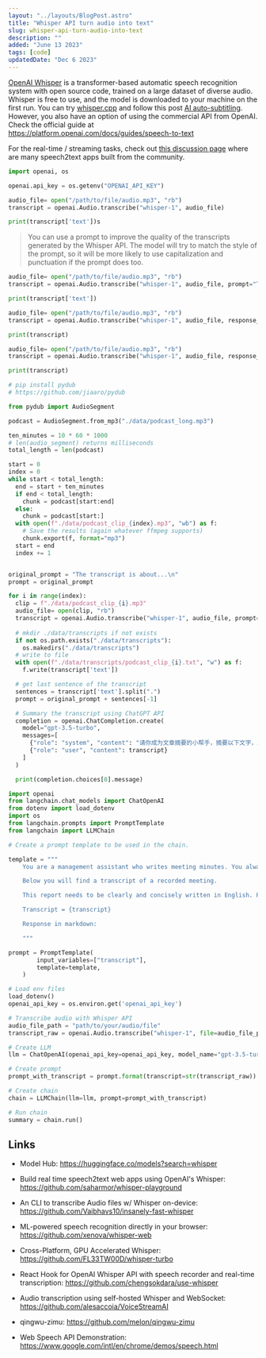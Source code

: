 ```yaml
---
layout: "../layouts/BlogPost.astro"
title: "Whisper API turn audio into text"
slug: whisper-api-turn-audio-into-text
description: ""
added: "June 13 2023"
tags: [code]
updatedDate: "Dec 6 2023"
---
```


[OpenAI Whisper](https://github.com/openai/whisper) is a transformer-based automatic speech recognition system with open source code, trained on a large dataset of diverse audio. Whisper is free to use, and the model is downloaded to your machine on the first run. You can try [whisper.cpp](https://github.com/ggerganov/whisper.cpp) and follow this post [AI auto-subtitling](https://www.spapas.net/2023/05/22/ai-auto-subtitling/). However, you also have an option of using the commercial API from OpenAI. Check the official guide at https://platform.openai.com/docs/guides/speech-to-text

For the real-time / streaming tasks, check out [this discussion page](https://github.com/openai/whisper/discussions/2) where are many speech2text apps built from the community.

```python
import openai, os

openai.api_key = os.getenv("OPENAI_API_KEY")

audio_file= open("/path/to/file/audio.mp3", "rb")
transcript = openai.Audio.transcribe("whisper-1", audio_file)

print(transcript['text'])s
```

> You can use a prompt to improve the quality of the transcripts generated by the Whisper API. The model will try to match the style of the prompt, so it will be more likely to use capitalization and punctuation if the prompt does too.

```python
audio_file= open("/path/to/file/audio.mp3", "rb")
transcript = openai.Audio.transcribe("whisper-1", audio_file, prompt="The transcript is about...")

print(transcript['text'])
```

```python
audio_file= open("/path/to/file/audio.mp3", "rb")
transcript = openai.Audio.transcribe("whisper-1", audio_file, response_format="srt", prompt="The transcript is about...")

print(transcript)
```

```python
audio_file= open("/path/to/file/audio.mp3", "rb")
transcript = openai.Audio.transcribe("whisper-1", audio_file, response_format="vtt", prompt="The transcript is about...")

print(transcript)
```

```python
# pip install pydub
# https://github.com/jiaaro/pydub

from pydub import AudioSegment

podcast = AudioSegment.from_mp3("./data/podcast_long.mp3")

ten_minutes = 10 * 60 * 1000
# len(audio_segment) returns milliseconds
total_length = len(podcast)

start = 0
index = 0
while start < total_length:
  end = start + ten_minutes
  if end < total_length:
    chunk = podcast[start:end]
  else:
    chunk = podcast[start:]
  with open(f"./data/podcast_clip_{index}.mp3", "wb") as f:
    # Save the results (again whatever ffmpeg supports)
    chunk.export(f, format="mp3")
  start = end
  index += 1


original_prompt = "The transcript is about...\n"
prompt = original_prompt

for i in range(index):
  clip = f"./data/podcast_clip_{i}.mp3"
  audio_file= open(clip, "rb")
  transcript = openai.Audio.transcribe("whisper-1", audio_file, prompt=prompt)
  
  # mkdir ./data/transcripts if not exists
  if not os.path.exists("./data/transcripts"):
    os.makedirs("./data/transcripts")
  # write to file
  with open(f"./data/transcripts/podcast_clip_{i}.txt", "w") as f:
    f.write(transcript['text'])

  # get last sentence of the transcript
  sentences = transcript['text'].split(".")
  prompt = original_prompt + sentences[-1] 

  # Summary the transcript using ChatGPT API
  completion = openai.ChatCompletion.create(
    model="gpt-3.5-turbo",
    messages=[
      {"role": "system", "content": "请你成为文章摘要的小帮手，摘要以下文字，以简体中文输出"},
      {"role": "user", "content": transcript}
    ]
  )

  print(completion.choices[0].message)
```

```python
import openai
from langchain.chat_models import ChatOpenAI
from dotenv import load_dotenv
import os
from langchain.prompts import PromptTemplate
from langchain import LLMChain

# Create a prompt template to be used in the chain.

template = """
    You are a management assistant who writes meeting minutes. You always manage to capture the important points.

    Below you will find a transcript of a recorded meeting.

    This report needs to be clearly and concisely written in English. Please conclude with action points at the bottom. Also, provide suggestions for topics to discuss in the next meeting.

    Transcript = {transcript}

    Response in markdown:

    """

prompt = PromptTemplate(
        input_variables=["transcript"],
        template=template,
    )

# Load env files
load_dotenv()
openai_api_key = os.environ.get('openai_api_key')

# Transcribe audio with Whisper API
audio_file_path = "path/to/your/audio/file"
transcript_raw = openai.Audio.transcribe("whisper-1", file=audio_file_path)

# Create LLM
llm = ChatOpenAI(openai_api_key=openai_api_key, model_name="gpt-3.5-turbo", temperature=0.3)

# Create prompt
prompt_with_transcript = prompt.format(transcript=str(transcript_raw))

# Create chain
chain = LLMChain(llm=llm, prompt=prompt_with_transcript)

# Run chain
summary = chain.run()
```

## Links

- Model Hub: https://huggingface.co/models?search=whisper

- Build real time speech2text web apps using OpenAI's Whisper: https://github.com/saharmor/whisper-playground

- An CLI to transcribe Audio files w/ Whisper on-device: https://github.com/Vaibhavs10/insanely-fast-whisper

- ML-powered speech recognition directly in your browser: https://github.com/xenova/whisper-web

- Cross-Platform, GPU Accelerated Whisper: https://github.com/FL33TW00D/whisper-turbo

- React Hook for OpenAI Whisper API with speech recorder and real-time transcription: https://github.com/chengsokdara/use-whisper

- Audio transcription using self-hosted Whisper and WebSocket: https://github.com/alesaccoia/VoiceStreamAI

- qingwu-zimu: https://github.com/melon/qingwu-zimu

- Web Speech API Demonstration: https://www.google.com/intl/en/chrome/demos/speech.html
